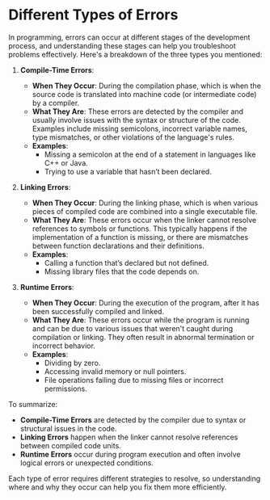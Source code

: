  #  Different Types of Errors
 
 In programming, errors can occur at different stages of the development process, and understanding these stages can help you troubleshoot problems effectively. Here's a breakdown of the three types you mentioned:

1. **Compile-Time Errors**:
   - **When They Occur**: During the compilation phase, which is when the source code is translated into machine code (or intermediate code) by a compiler.
   - **What They Are**: These errors are detected by the compiler and usually involve issues with the syntax or structure of the code. Examples include missing semicolons, incorrect variable names, type mismatches, or other violations of the language's rules.
   - **Examples**: 
     - Missing a semicolon at the end of a statement in languages like C++ or Java.
     - Trying to use a variable that hasn’t been declared.

2. **Linking Errors**:
   - **When They Occur**: During the linking phase, which is when various pieces of compiled code are combined into a single executable file.
   - **What They Are**: These errors occur when the linker cannot resolve references to symbols or functions. This typically happens if the implementation of a function is missing, or there are mismatches between function declarations and their definitions.
   - **Examples**:
     - Calling a function that’s declared but not defined.
     - Missing library files that the code depends on.

3. **Runtime Errors**:
   - **When They Occur**: During the execution of the program, after it has been successfully compiled and linked.
   - **What They Are**: These errors occur while the program is running and can be due to various issues that weren't caught during compilation or linking. They often result in abnormal termination or incorrect behavior.
   - **Examples**:
     - Dividing by zero.
     - Accessing invalid memory or null pointers.
     - File operations failing due to missing files or incorrect permissions.

To summarize:
- **Compile-Time Errors** are detected by the compiler due to syntax or structural issues in the code.
- **Linking Errors** happen when the linker cannot resolve references between compiled code units.
- **Runtime Errors** occur during program execution and often involve logical errors or unexpected conditions.

Each type of error requires different strategies to resolve, so understanding where and why they occur can help you fix them more efficiently.